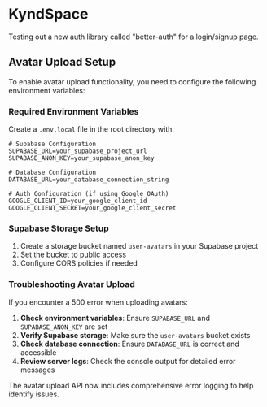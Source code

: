 # KyndSpace

Testing out a new auth library called "better-auth" for a login/signup page.

## Avatar Upload Setup

To enable avatar upload functionality, you need to configure the following environment variables:

### Required Environment Variables

Create a `.env.local` file in the root directory with:

```env
# Supabase Configuration
SUPABASE_URL=your_supabase_project_url
SUPABASE_ANON_KEY=your_supabase_anon_key

# Database Configuration
DATABASE_URL=your_database_connection_string

# Auth Configuration (if using Google OAuth)
GOOGLE_CLIENT_ID=your_google_client_id
GOOGLE_CLIENT_SECRET=your_google_client_secret
```

### Supabase Storage Setup

1. Create a storage bucket named `user-avatars` in your Supabase project
2. Set the bucket to public access
3. Configure CORS policies if needed

### Troubleshooting Avatar Upload

If you encounter a 500 error when uploading avatars:

1. **Check environment variables**: Ensure `SUPABASE_URL` and `SUPABASE_ANON_KEY` are set
2. **Verify Supabase storage**: Make sure the `user-avatars` bucket exists
3. **Check database connection**: Ensure `DATABASE_URL` is correct and accessible
4. **Review server logs**: Check the console output for detailed error messages

The avatar upload API now includes comprehensive error logging to help identify issues. 

